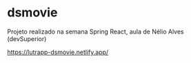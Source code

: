 # dsmovie

Projeto realizado na semana Spring React, aula de Nélio Alves (devSuperior)

https://lutrapp-dsmovie.netlify.app/
